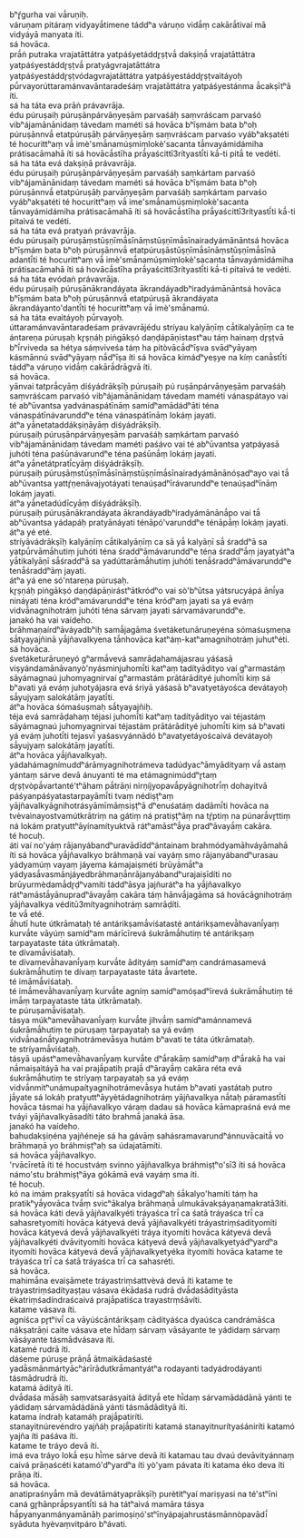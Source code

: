 
bʰŕ̥gurha vai vā́ruṇiḥ.  
váruṇam pitáraṃ vidyayā́timene táddʰa váruṇo vidā́ṃ cakārā́tivaí mā vidyáyā manyata íti.  
sá hovāca.  
prā́ṅ putraka vrajatāttátra yatpáśyetáddr̥ṣṭvā́ dakṣiṇā́ vrajatāttátra yatpáśyestáddr̥ṣṭvā́ pratyágvrajatāttátra yatpáśyestáddr̥ṣṭvódagvrajatāttátra yatpáśyestáddr̥ṣṭvaìtáyoḥ pū́rvayorúttaramánvavāntaradeśáṃ vrajatāttátra yatpáśyestánma ā́cakṣītʰā íti.  
sá ha táta eva prāṅ právavrāja.  
édu púruṣaiḥ púruṣānpárvāṇyeṣām parvaśáḥ saṃvráścam parvaśó vibʰájamānānidaṃ távedam maméti sá hovāca bʰīṣmám bata bʰoḥ púruṣānnvā́ etatpúruṣāḥ párvāṇyeṣāṃ saṃvráścam parvaśo vyábʰakṣatéti té hocurittʰaṃ vā́ imè'smā́namúṣmiṃlokè'sacanta tā́nvayámidámiha prátisacāmahā íti sá hovācā́stīha prā́yaścittī3rítyastī́ti kā́-ti pitā́ te vedéti.  
sá ha táta evá dakṣiṇā právavrāja.  
édu púruṣaiḥ púruṣānpárvāṇyeṣām parvaśáḥ saṃkártam parvaśó vibʰájamānānidaṃ távedam maméti sá hovāca bʰīṣmám bata bʰoḥ púruṣānnvā́ etatpúruṣāḥ parvāṇyeṣām parvaśáḥ saṃkártam parvaśo vyábʰakṣatéti té hocurittʰaṃ vā́ ime'smā́namúṣmiṃlokè'sacanta tā́nvayámidámiha prátisacāmahā íti sá hovācā́stīha prā́yaścittī3rítyastī́ti kā́-ti pitaìvá te vedéti.  
sá ha táta evá pratyaṅ právavrāja.  
édu púruṣaiḥ púruṣāṃstūṣṇīmā́sīnāṃstūṣṇīmā́sīnairadyámānāntsá hovāca bʰīṣmám bata bʰoḥ púruṣānnvā́ etatpúruṣāstūṣṇīmā́sīnāṃstūṣṇīmā́sīnā adantī́ti té hocurittʰaṃ vā́ imè'smā́namúṣmiṃlokè'sacanta tā́nvayámidámiha prátisacāmahā íti sá hovācā́stīha prā́yaścittī3rítyastī́ti kā́-ti pitaìvá te vedéti.  
sá ha táta evódaṅ právavrāja.  
édu púruṣaiḥ púruṣānākrandáyata ākrandáyadbʰiradyámānāntsá hovāca bʰīṣmám bata bʰoḥ púruṣānnvā́ etatpúruṣā ākrandáyata ākrandáyanto'dantī́ti té hocurittʰaṃ vā́ imè'smā́namú.  
sá ha táta evaìtáyoḥ pū́rvayoḥ.  
úttaramánvavāntaradeśam právavrājédu stríyau kalyāṇīṃ cā́tikalyāṇīṃ ca te ántareṇa púruṣaḥ kr̥ṣṇáḥ piṅgākṣó daṇḍápāṇistastʰau táṃ hainaṃ dr̥ṣṭvā bʰī́rviveda sa hétya sáṃviveśa táṃ ha pitòvācā́dʰīṣva svādʰyāyaṃ kásmānnú svādʰyāyaṃ nā́dʰīṣa íti sá hovāca kimádʰyeṣye na kíṃ canā̀stī́ti táddʰa váruṇo vidā́ṃ cakārā́drāgvā íti.  
sá hovāca.  
yānvai tatprā́cyāṃ diśyádrākṣīḥ púruṣaiḥ pú ruṣānpárvāṇyeṣām parvaśáḥ saṃvráścam parvaśó vibʰájamānānidaṃ távedam maméti vánaspátayo vai té abʰūvantsa yadvánaspátīnāṃ samídʰamādádʰāti téna vánaspátīnávarunddʰe téna vánaspátīnāṃ lokáṃ jayati.  
átʰa yā́netataddákṣiṇāyāṃ diśyádrākṣīḥ.  
púruṣaiḥ púruṣānpárvāṇyeṣām parvaśáḥ saṃkártam parvaśó vibʰájamānānidaṃ távedam maméti paśávo vai té abʰūvantsa yatpáyasā juhóti téna paśūnávarundʰe téna paśūnā́ṃ lokáṃ jayati.  
átʰa yā́netátpratī́cyāṃ diśyádrākṣīḥ.  
púruṣaiḥ púruṣāṃstūṣṇīmā́sīnāṃstūṣṇīmā́sīnairadyámānānóṣadʰayo vai tā́ abʰūvantsa yattŕ̥ṇenāvajyotáyati tenaúṣadʰīrávarunddʰe tenaúṣadʰīnāṃ lokáṃ jayati.  
átʰa yā́netadúdīcyāṃ diśyádrākṣīḥ.  
púruṣaiḥ púruṣānākrandáyata ākrandáyadbʰiradyámānānā́po vai tā́ abʰūvantsa yádapáḥ pratyānáyati ténāpó'varunddʰe ténāpā́ṃ lokáṃ jayati.  
átʰa yé eté.  
stríyāvádrākṣīḥ kalyāṇīṃ cā́tikalyāṇīṃ ca sā yā́ kalyāṇī sā́ śraddʰā sa yatpū́rvāmā́hutiṃ juhóti téna śraddʰāmávarunddʰe téna śraddʰā́ṃ jayatyátʰa yā́tikalyāṇī sā́śraddʰā sa yadúttarāmā́hutiṃ juhóti tenā́śraddʰāmávarunddʰe tenā́śraddʰāṃ jayati.  
átʰa yá ene só'ntareṇa púruṣaḥ.  
kr̥ṣṇáḥ piṅgākṣó daṇḍápāṇirástʰātkródʰo vai sò'bʰūtsa yátsrucyápá ānī́ya nináyati téna kródʰamávarunddʰe téna kródʰaṃ jayati sa yá eváṃ vidvā́nagnihotráṃ juhóti téna sárvaṃ jayati sárvamávarunddʰe.  
janakó ha vai vaídeho.  
brāhmaṇaírdʰāváyadbʰiḥ samā́jagāma śvetáketunāruṇeyéna sómaśuṣmeṇa sā́tyayajñinā yā́jñavalkyena tā́nhovāca katʰáṃ-katʰamagnihotráṃ juhutʰéti.  
sá hovāca.  
śvetáketurāruṇeyó gʰarmā́vevá samrāḍahamájasrau yáśasā viṣyándamānāvanyò'nyásminjuhomī́ti katʰaṃ tadítyādityo vaí gʰarmastáṃ sāyámagnaú juhomyagnirvaí gʰarmastám prātárādityé juhomī́ti kiṃ sá bʰavati yá eváṃ juhotyájasra evá śriyā yáśasā bʰavatyetáyośca devátayoḥ sā́yujyaṃ salokátāṃ jayatī́ti.  
átʰa hovāca śómaśuṣmaḥ sā́tyayajñiḥ.  
téja evá samrāḍahaṃ téjasi juhomī́ti katʰaṃ tadítyādityo vai téjastáṃ sāyámagnaú juhomyagnirvai téjastám prātárādityé juhomī́ti kiṃ sá bʰavati yá eváṃ juhotī́ti tejasvī́ yaśasvyánnādó bʰavatyetáyoścaivá devátayoḥ sā́yujyaṃ salokátāṃ jayatī́ti.  
átʰa hovāca yā́jñavalkyaḥ.  
yádahámagnímuddʰárāmyagnihotrámeva tadúdyacʰāmyādityaṃ vā́ astaṃ yántaṃ sárve devā ánuyanti té ma etámagnimúddʰr̥taṃ dr̥ṣṭvòpā́vartanté'tʰāham pā́trāṇi nirṇíjyopavā́pyāgnihotrī́ṃ dohayitvā páśyanpáśyatastarpayāmī́ti tvaṃ nédiṣṭʰaṃ yājñavalkyāgnihotrásyāmīmāṃsiṣṭʰā dʰenuśatáṃ dadāmī́ti hovāca na tvèvaìnayostvamútkrātriṃ na gátiṃ ná pratiṣṭʰāṃ na tŕ̥ptiṃ na púnarā́vr̥ttiṃ ná lokám pratyuttʰāyínamítyuktvā rátʰamāstʰā́ya pradʰāvayā́ṃ cakāra.  
té hocuḥ.  
áti vaí no'yáṃ rājanyábandʰuravādīddʰántainam brahmódyamāhváyāmahā íti sá hovāca yā́jñavalkyo brāhmaṇā vaí vayáṃ smo rājanyábandʰurasau yádyamúṃ vayaṃ jáyema kámajaiṣméti brūyāmā́tʰa yádyasā́vasmānjáyedbrāhmaṇā́nrājanyábandʰurajaiṣīdíti no brūyurmèdamā́dr̥ḍʰvamíti táddʰāsya jajñurátʰa ha yā́jñavalkyo rátʰamāstā́yānupradʰāvayā́ṃ cakāra táṃ hānvā́jagāma sá hovācāgnihotráṃ yājñavalkya véditū3mítyagnihotráṃ samrāḍíti.  
te vā́ eté.  
ā́hutī hute útkrāmataḥ té antárikṣamā́viśatasté antárikṣamevā̀havanī́yaṃ kurvā́te vāyúṃ samídʰam márīcīrevá śukrāmā́hutiṃ té antárikṣaṃ tarpayataste táta útkrāmataḥ.  
te dívamā́viśataḥ.  
te dívamevā̀havanī́yaṃ kurvā́te ādityáṃ samídʰaṃ candrámasamevá śukrāmā́hutiṃ te dívaṃ tarpayataste táta ā́vartete.  
té imāmā́viśataḥ.  
té imā́mevā̀havanī́yaṃ kurvā́te agníṃ samídʰamóṣadʰīrevá śukrāmā́hutiṃ té imā́ṃ tarpayataste táta útkrāmataḥ.  
te púruṣamā́viśataḥ.  
tásya múkʰamevā̀havanī́yaṃ kurvā́te jihvā́ṃ samídʰamánnamevá śukrāmā́hutiṃ te púruṣaṃ tarpayataḥ sa yá eváṃ vidvā́naśnā́tyagnihotrámevā̀sya hutám bʰavati te táta útkrāmataḥ.  
te stríyamā́viśataḥ.  
tásyā upástʰamevā̀havanī́yaṃ kurvā́te dʰā́rakāṃ samídʰaṃ dʰā́rakā ha vai nā́maiṣaìtáyā ha vaí prajā́patiḥ prajā́ dʰārayā́ṃ cakāra réta evá śukrāmā́hutiṃ te stríyaṃ tarpayataḥ sa yá eváṃ vidvā́nmitʰunámupaítyagnihotrámevā̀sya hutám bʰavati yastátaḥ putro jā́yate sá lokáḥ pratyuttʰāyyètádagnihotráṃ yājñavalkya nā́taḥ páramastī́ti hovāca tásmai ha yā́jñavalkyo váraṃ dadau sá hovāca kāmapraśná evá me tváyi yājñavalkyāsadíti táto brahmā́ janaká āsa.  
janakó ha vaídeho.  
bahudakṣiṇéna yajñéneje sá ha gávāṃ sahásramavarundʰánnuvācaitā́ vo brāhmaṇā yo bráhmiṣṭʰaḥ sa údajatāmíti.  
sá hovāca yā́jñavalkyo.  
'rvācīretā íti té hocustváṃ svinno yājñavalkya bráhmiṣṭʰo'sī3 íti sá hovāca námo'stu bráhmiṣṭʰāya gókāmā evá vayáṃ sma íti.  
té hocuḥ.  
kó na imám prakṣyatī́ti sá hovāca vidagdʰaḥ śā́kalyo'hamíti táṃ ha pratikʰyā́yovāca tvā́ṃ svicʰākalya brāhmaṇā́ ulmukāvakṣáyaṇamakratā3íti.  
sá hovāca káti devā yājñavalkyéti tráyaśca trī́ ca śatā tráyaśca trī́ ca sahasretyomíti hovāca kátyevá devā́ yājñavalkyéti tráyastriṃśadityomíti hovāca kátyevá devā́ yājñavalkyéti tráya ityomíti hovāca kátyevá devā́ yājñavalkyéti dvāvityomíti hovāca kátyevá devā́ yājñavalkyetyádʰyardʰa ityomíti hovāca kátyevá devā́ yājñavalkyetyéka ityomíti hovāca katame te tráyaśca trī́ ca śatā tráyaśca trī́ ca sahasréti.  
sá hovāca.  
mahimā́na evaìṣāmete tráyastriṃśattvèvá devā íti katame te tráyastriṃśadítyaṣṭau vásava ékādaśa rudrā dvā́daśādityāsta ékatriṃśadíndraścaivá prajā́patiśca trayastrṃśāvíti.  
katame vásava íti.  
agníśca pr̥tʰivī́ ca vāyúścāntárikṣaṃ cādityáśca dyaúśca candrámāśca nákṣatrāṇi caite vásava ete hī̀daṃ sárvaṃ vāsáyante te yádidaṃ sárvaṃ vāsáyante tásmādvásava íti.  
katamé rudrā íti.  
dáśeme púruṣe prāṇā́ ātmaìkādaśasté yadā̀smānmártyācʰárīrādutkrā́mantyátʰa rodayanti tadyádrodáyanti tásmādrudrā íti.  
katamá ādityā íti.  
dvā́daśa mā́sāḥ saṃvatsarásyaitá ādityā́ ete hī̀daṃ sárvamādádānā yánti te yádidaṃ sárvamādádānā yánti tásmādādityā íti.  
katama índraḥ katamáḥ prajā́patiríti.  
stanayitnúrevéndro yajñáḥ prajā́patiríti katamá stanayitnurítyaśániríti katamó yajña íti paśáva íti.  
katame te tráyo devā íti.  
imá eva tráyo lokā́ eṣu hī̀me sárve devā íti katamau tau dvaú devāvityánnaṃ caivá prāṇaścéti katamó'dʰyardʰa íti yò'yam pávata íti katama éko deva íti prāṇa íti.  
sá hovāca.  
anatipraśnyā́m mā devátāmátyaprākṣīḥ purètitʰyaí mariṣyasi na té'stʰīni caná gr̥hānprā́psyantī́ti sá ha tátʰaivá mamāra tásya hā́pyanyanmányamānāḥ parimoṣiṇó'stʰīnyápajahrustásmānnòpavādī́ syāduta hyèvaṃvitpáro bʰávati.  
